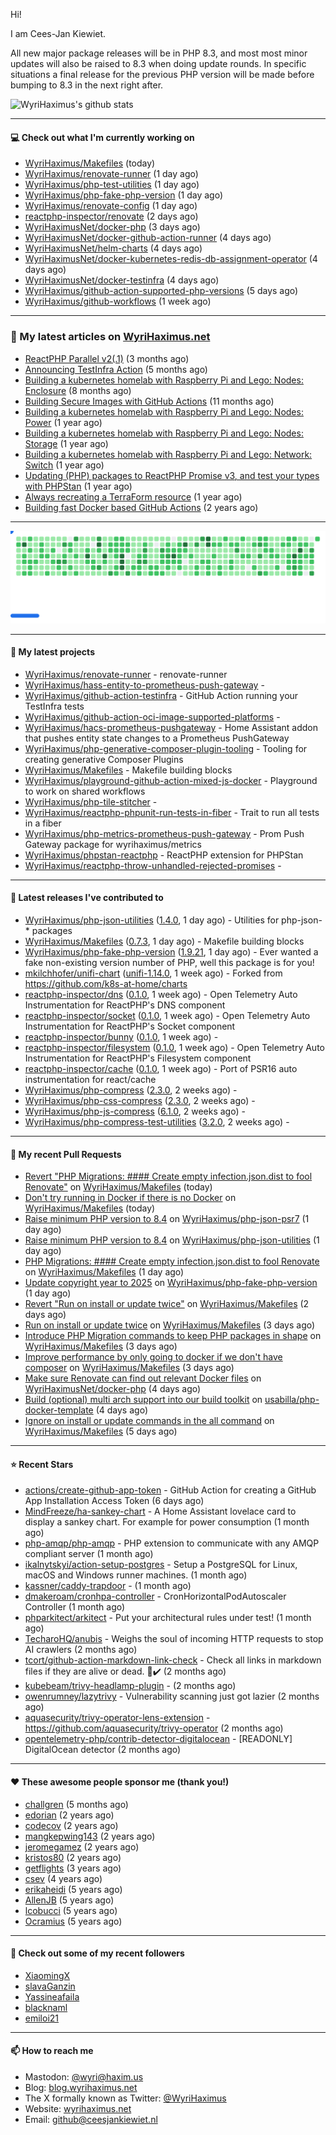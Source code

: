 Hi!

I am Cees-Jan Kiewiet.

All new major package releases will be in PHP 8.3, and most most minor updates will also be raised to 8.3 when doing update rounds. In specific situations a final release for the previous PHP version will be made before bumping to 8.3 in the next right after.

![WyriHaximus's github stats](https://github-readme-stats.vercel.app/api?username=WyriHaximus&show_icons=true)

---

#### 💻 Check out what I'm currently working on

- [WyriHaximus/Makefiles](https://github.com/WyriHaximus/Makefiles) (today)
- [WyriHaximus/renovate-runner](https://github.com/WyriHaximus/renovate-runner) (1 day ago)
- [WyriHaximus/php-test-utilities](https://github.com/WyriHaximus/php-test-utilities) (1 day ago)
- [WyriHaximus/php-fake-php-version](https://github.com/WyriHaximus/php-fake-php-version) (1 day ago)
- [WyriHaximus/renovate-config](https://github.com/WyriHaximus/renovate-config) (1 day ago)
- [reactphp-inspector/renovate](https://github.com/reactphp-inspector/renovate) (2 days ago)
- [WyriHaximusNet/docker-php](https://github.com/WyriHaximusNet/docker-php) (3 days ago)
- [WyriHaximusNet/docker-github-action-runner](https://github.com/WyriHaximusNet/docker-github-action-runner) (4 days ago)
- [WyriHaximusNet/helm-charts](https://github.com/WyriHaximusNet/helm-charts) (4 days ago)
- [WyriHaximusNet/docker-kubernetes-redis-db-assignment-operator](https://github.com/WyriHaximusNet/docker-kubernetes-redis-db-assignment-operator) (4 days ago)
- [WyriHaximusNet/docker-testinfra](https://github.com/WyriHaximusNet/docker-testinfra) (4 days ago)
- [WyriHaximus/github-action-supported-php-versions](https://github.com/WyriHaximus/github-action-supported-php-versions) (5 days ago)
- [WyriHaximus/github-workflows](https://github.com/WyriHaximus/github-workflows) (1 week ago)

---

### 📜 My latest articles on [WyriHaximus.net](https://blog.wyrihaximus.net/)

- [ReactPHP Parallel v2(.1)](https://blog.wyrihaximus.net/2025/06/reactphp-parallel-v2-/) (3 months ago)
- [Announcing TestInfra Action](https://blog.wyrihaximus.net/2025/03/announcing-testinfra-action/) (5 months ago)
- [Building a kubernetes homelab with Raspberry Pi and Lego: Nodes: Enclosure](https://blog.wyrihaximus.net/2024/12/building-a-kubernetes-homelab-with-raspberry-pies-and-lego-nodes-enclosure/) (8 months ago)
- [Building Secure Images with GitHub Actions](https://blog.wyrihaximus.net/2024/10/building-secure-images-with-github-actions/) (11 months ago)
- [Building a kubernetes homelab with Raspberry Pi and Lego: Nodes: Power](https://blog.wyrihaximus.net/2024/09/building-a-kubernetes-homelab-with-raspberry-pies-and-lego-nodes-power/) (1 year ago)
- [Building a kubernetes homelab with Raspberry Pi and Lego: Nodes: Storage](https://blog.wyrihaximus.net/2024/08/building-a-kubernetes-homelab-with-raspberry-pies-and-lego-nodes-storage/) (1 year ago)
- [Building a kubernetes homelab with Raspberry Pi and Lego: Network: Switch](https://blog.wyrihaximus.net/2024/07/building-a-kubernetes-homelab-with-raspberry-pies-and-lego-network-switch/) (1 year ago)
- [Updating (PHP) packages to ReactPHP Promise v3, and test your types with PHPStan](https://blog.wyrihaximus.net/2024/06/updating-php-packages-to-reactphp-promise-v3--and-test-your-types-with-phpstan/) (1 year ago)
- [Always recreating a TerraForm resource](https://blog.wyrihaximus.net/2024/04/always-recreating-a-terraform-resource/) (1 year ago)
- [Building fast Docker based GitHub Actions](https://blog.wyrihaximus.net/2023/03/building-fast-docker-based-github-actions/) (2 years ago)

---

<picture>
  <source
    media="(prefers-color-scheme: dark)"
    srcset="images/breakout-dark.svg"
  />
  <source
    media="(prefers-color-scheme: light)"
    srcset="images/breakout-light.svg"
  />
  <img alt="Breakout Game" src="images/breakout-light.svg" />
</picture>

---

#### 🌱 My latest projects

- [WyriHaximus/renovate-runner](https://github.com/WyriHaximus/renovate-runner) - renovate-runner
- [WyriHaximus/hass-entity-to-prometheus-push-gateway](https://github.com/WyriHaximus/hass-entity-to-prometheus-push-gateway) - 
- [WyriHaximus/github-action-testinfra](https://github.com/WyriHaximus/github-action-testinfra) - GitHub Action running your TestInfra tests
- [WyriHaximus/github-action-oci-image-supported-platforms](https://github.com/WyriHaximus/github-action-oci-image-supported-platforms) - 
- [WyriHaximus/hacs-prometheus-pushgateway](https://github.com/WyriHaximus/hacs-prometheus-pushgateway) - Home Assistant addon that pushes entity state changes to a Prometheus PushGateway
- [WyriHaximus/php-generative-composer-plugin-tooling](https://github.com/WyriHaximus/php-generative-composer-plugin-tooling) - Tooling for creating generative Composer Plugins
- [WyriHaximus/Makefiles](https://github.com/WyriHaximus/Makefiles) - Makefile building blocks
- [WyriHaximus/playground-github-action-mixed-js-docker](https://github.com/WyriHaximus/playground-github-action-mixed-js-docker) - Playground to work on shared workflows
- [WyriHaximus/php-tile-stitcher](https://github.com/WyriHaximus/php-tile-stitcher) - 
- [WyriHaximus/reactphp-phpunit-run-tests-in-fiber](https://github.com/WyriHaximus/reactphp-phpunit-run-tests-in-fiber) - Trait to run all tests in a fiber
- [WyriHaximus/php-metrics-prometheus-push-gateway](https://github.com/WyriHaximus/php-metrics-prometheus-push-gateway) - Prom Push Gateway package for wyrihaximus/metrics
- [WyriHaximus/phpstan-reactphp](https://github.com/WyriHaximus/phpstan-reactphp) - ReactPHP extension for PHPStan
- [WyriHaximus/reactphp-throw-unhandled-rejected-promises](https://github.com/WyriHaximus/reactphp-throw-unhandled-rejected-promises) - 

---

#### 🔭 Latest releases I've contributed to

- [WyriHaximus/php-json-utilities](https://github.com/WyriHaximus/php-json-utilities) ([1.4.0](https://github.com/WyriHaximus/php-json-utilities/releases/tag/1.4.0), 1 day ago) - Utilities for php-json-* packages
- [WyriHaximus/Makefiles](https://github.com/WyriHaximus/Makefiles) ([0.7.3](https://github.com/WyriHaximus/Makefiles/releases/tag/0.7.3), 1 day ago) - Makefile building blocks
- [WyriHaximus/php-fake-php-version](https://github.com/WyriHaximus/php-fake-php-version) ([1.9.21](https://github.com/WyriHaximus/php-fake-php-version/releases/tag/1.9.21), 1 day ago) - Ever wanted a fake non-existing version number of PHP, well this package is for you!
- [mkilchhofer/unifi-chart](https://github.com/mkilchhofer/unifi-chart) ([unifi-1.14.0](https://github.com/mkilchhofer/unifi-chart/releases/tag/unifi-1.14.0), 1 week ago) - Forked from https://github.com/k8s-at-home/charts
- [reactphp-inspector/dns](https://github.com/reactphp-inspector/dns) ([0.1.0](https://github.com/reactphp-inspector/dns/releases/tag/0.1.0), 1 week ago) - Open Telemetry Auto Instrumentation for ReactPHP&#39;s DNS component
- [reactphp-inspector/socket](https://github.com/reactphp-inspector/socket) ([0.1.0](https://github.com/reactphp-inspector/socket/releases/tag/0.1.0), 1 week ago) - Open Telemetry Auto Instrumentation for ReactPHP&#39;s Socket component
- [reactphp-inspector/bunny](https://github.com/reactphp-inspector/bunny) ([0.1.0](https://github.com/reactphp-inspector/bunny/releases/tag/0.1.0), 1 week ago) - 
- [reactphp-inspector/filesystem](https://github.com/reactphp-inspector/filesystem) ([0.1.0](https://github.com/reactphp-inspector/filesystem/releases/tag/0.1.0), 1 week ago) - Open Telemetry Auto Instrumentation for ReactPHP&#39;s Filesystem component
- [reactphp-inspector/cache](https://github.com/reactphp-inspector/cache) ([0.1.0](https://github.com/reactphp-inspector/cache/releases/tag/0.1.0), 1 week ago) - Port of PSR16 auto instrumentation for react/cache
- [WyriHaximus/php-compress](https://github.com/WyriHaximus/php-compress) ([2.3.0](https://github.com/WyriHaximus/php-compress/releases/tag/2.3.0), 2 weeks ago) - 
- [WyriHaximus/php-css-compress](https://github.com/WyriHaximus/php-css-compress) ([2.3.0](https://github.com/WyriHaximus/php-css-compress/releases/tag/2.3.0), 2 weeks ago) - 
- [WyriHaximus/php-js-compress](https://github.com/WyriHaximus/php-js-compress) ([6.1.0](https://github.com/WyriHaximus/php-js-compress/releases/tag/6.1.0), 2 weeks ago) - 
- [WyriHaximus/php-compress-test-utilities](https://github.com/WyriHaximus/php-compress-test-utilities) ([3.2.0](https://github.com/WyriHaximus/php-compress-test-utilities/releases/tag/3.2.0), 2 weeks ago) - 

---

#### 🔨 My recent Pull Requests

- [Revert &#34;PHP Migrations: #### Create empty infection.json.dist to fool Renovate&#34;](https://github.com/WyriHaximus/Makefiles/pull/54) on [WyriHaximus/Makefiles](https://github.com/WyriHaximus/Makefiles) (today)
- [Don&#39;t try running in Docker if there is no Docker](https://github.com/WyriHaximus/Makefiles/pull/53) on [WyriHaximus/Makefiles](https://github.com/WyriHaximus/Makefiles) (today)
- [Raise minimum PHP version to 8.4](https://github.com/WyriHaximus/php-json-psr7/pull/169) on [WyriHaximus/php-json-psr7](https://github.com/WyriHaximus/php-json-psr7) (1 day ago)
- [Raise minimum PHP version to 8.4](https://github.com/WyriHaximus/php-json-utilities/pull/62) on [WyriHaximus/php-json-utilities](https://github.com/WyriHaximus/php-json-utilities) (1 day ago)
- [PHP Migrations: #### Create empty infection.json.dist to fool Renovate](https://github.com/WyriHaximus/Makefiles/pull/52) on [WyriHaximus/Makefiles](https://github.com/WyriHaximus/Makefiles) (1 day ago)
- [Update copyright year to 2025](https://github.com/WyriHaximus/php-fake-php-version/pull/158) on [WyriHaximus/php-fake-php-version](https://github.com/WyriHaximus/php-fake-php-version) (1 day ago)
- [Revert &#34;Run on install or update twice&#34;](https://github.com/WyriHaximus/Makefiles/pull/51) on [WyriHaximus/Makefiles](https://github.com/WyriHaximus/Makefiles) (2 days ago)
- [Run on install or update twice](https://github.com/WyriHaximus/Makefiles/pull/50) on [WyriHaximus/Makefiles](https://github.com/WyriHaximus/Makefiles) (3 days ago)
- [Introduce PHP Migration commands to keep PHP packages in shape](https://github.com/WyriHaximus/Makefiles/pull/49) on [WyriHaximus/Makefiles](https://github.com/WyriHaximus/Makefiles) (3 days ago)
- [Improve performance by only going to docker if we don&#39;t have composer](https://github.com/WyriHaximus/Makefiles/pull/48) on [WyriHaximus/Makefiles](https://github.com/WyriHaximus/Makefiles) (3 days ago)
- [Make sure Renovate can find out relevant Docker files](https://github.com/WyriHaximusNet/docker-php/pull/308) on [WyriHaximusNet/docker-php](https://github.com/WyriHaximusNet/docker-php) (4 days ago)
- [Build (optional) multi arch support into our build toolkit](https://github.com/usabilla/php-docker-template/pull/204) on [usabilla/php-docker-template](https://github.com/usabilla/php-docker-template) (4 days ago)
- [Ignore on install or update commands in the all command](https://github.com/WyriHaximus/Makefiles/pull/47) on [WyriHaximus/Makefiles](https://github.com/WyriHaximus/Makefiles) (5 days ago)

---

#### ⭐ Recent Stars

- [actions/create-github-app-token](https://github.com/actions/create-github-app-token) - GitHub Action for creating a GitHub App Installation Access Token (6 days ago)
- [MindFreeze/ha-sankey-chart](https://github.com/MindFreeze/ha-sankey-chart) - A Home Assistant lovelace card to display a sankey chart. For example for power consumption (1 month ago)
- [php-amqp/php-amqp](https://github.com/php-amqp/php-amqp) - PHP extension to communicate with any AMQP compliant server (1 month ago)
- [ikalnytskyi/action-setup-postgres](https://github.com/ikalnytskyi/action-setup-postgres) - Setup a PostgreSQL for Linux, macOS and Windows runner machines. (1 month ago)
- [kassner/caddy-trapdoor](https://github.com/kassner/caddy-trapdoor) -  (1 month ago)
- [dmakeroam/cronhpa-controller](https://github.com/dmakeroam/cronhpa-controller) - CronHorizontalPodAutoscaler Controller (1 month ago)
- [phparkitect/arkitect](https://github.com/phparkitect/arkitect) - Put your architectural rules under test! (1 month ago)
- [TecharoHQ/anubis](https://github.com/TecharoHQ/anubis) - Weighs the soul of incoming HTTP requests to stop AI crawlers (2 months ago)
- [tcort/github-action-markdown-link-check](https://github.com/tcort/github-action-markdown-link-check) - Check all links in markdown files if they are alive or dead. 🔗✔️ (2 months ago)
- [kubebeam/trivy-headlamp-plugin](https://github.com/kubebeam/trivy-headlamp-plugin) -  (2 months ago)
- [owenrumney/lazytrivy](https://github.com/owenrumney/lazytrivy) - Vulnerability scanning just got lazier (2 months ago)
- [aquasecurity/trivy-operator-lens-extension](https://github.com/aquasecurity/trivy-operator-lens-extension) - https://github.com/aquasecurity/trivy-operator (2 months ago)
- [opentelemetry-php/contrib-detector-digitalocean](https://github.com/opentelemetry-php/contrib-detector-digitalocean) - [READONLY] DigitalOcean detector (2 months ago)

---

#### ❤️ These awesome people sponsor me (thank you!)

- [challgren](https://github.com/challgren) (5 months ago)
- [edorian](https://github.com/edorian) (2 years ago)
- [codecov](https://github.com/codecov) (2 years ago)
- [mangkepwing143](https://github.com/mangkepwing143) (2 years ago)
- [jeromegamez](https://github.com/jeromegamez) (2 years ago)
- [kristos80](https://github.com/kristos80) (2 years ago)
- [getflights](https://github.com/getflights) (3 years ago)
- [csev](https://github.com/csev) (4 years ago)
- [erikaheidi](https://github.com/erikaheidi) (5 years ago)
- [AllenJB](https://github.com/AllenJB) (5 years ago)
- [lcobucci](https://github.com/lcobucci) (5 years ago)
- [Ocramius](https://github.com/Ocramius) (5 years ago)

---

#### 👯 Check out some of my recent followers

- [XiaomingX](https://github.com/XiaomingX)
- [slavaGanzin](https://github.com/slavaGanzin)
- [Yassineafaila](https://github.com/Yassineafaila)
- [blacknaml](https://github.com/blacknaml)
- [emiloi21](https://github.com/emiloi21)

---

#### 📫 How to reach me

- Mastodon: [@wyri@haxim.us](https://toot-toot.wyrihaxim.us/@wyri)
- Blog: [blog.wyrihaximus.net](https://blog.wyrihaximus.net/)
- The X formally known as Twitter: [@WyriHaximus](https://twitter.com/WyriHaximus)
- Website: [wyrihaximus.net](https://wyrihaximus.net/)
- Email: [github@ceesjankiewiet.nl](mailto:github@ceesjankiewiet.nl)
